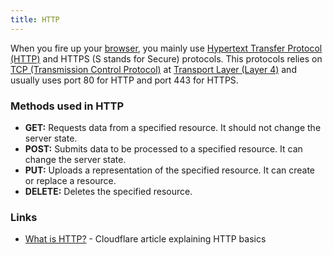 ```yaml
---
title: HTTP
---
```


When you fire up your [browser](/web/browsers/), you mainly use [Hypertext Transfer Protocol (HTTP)](https://developer.mozilla.org/en-US/docs/Web/HTTP) and HTTPS (S stands for Secure) protocols. This protocols relies on [TCP (Transmission Control Protocol)](/networking/tcp) at [Transport Layer (Layer 4)](/networking#osi-model) and usually uses port 80 for HTTP and port 443 for HTTPS.

### Methods used in HTTP

- **GET:** Requests data from a specified resource. It should not change the server state.
- **POST:** Submits data to be processed to a specified resource. It can change the server state.
- **PUT:** Uploads a representation of the specified resource. It can create or replace a resource.
- **DELETE:** Deletes the specified resource.

### Links

- [What is HTTP?](https://www.cloudflare.com/learning/ddos/glossary/hypertext-transfer-protocol-http/) - Cloudflare article explaining HTTP basics
